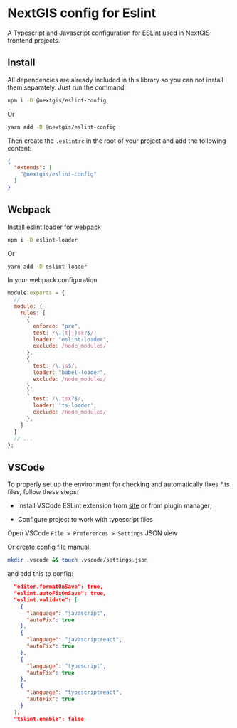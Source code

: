 # NextGIS config for Eslint

A Typescript and Javascript configuration for [ESLint](http://eslint.org/) used in NextGIS frontend projects.

## Install

All dependencies are already included in this library so you can not install them separately.
Just run the command:

```bash
npm i -D @nextgis/eslint-config
```

Or

```bash
yarn add -D @nextgis/eslint-config
```

Then create the `.eslintrc` in the root of your project and add the following content:

```json
{
  "extends": [
    "@nextgis/eslint-config"
  ]
}
```

## Webpack

Install eslint loader for webpack

```bash
npm i -D eslint-loader
```

Or

```bash
yarn add -D eslint-loader
```

In your webpack configuration

```js
module.exports = {
  // ...
  module: {
    rules: [
      {
        enforce: "pre",
        test: /\.(t|j)sx?$/,
        loader: "eslint-loader",
        exclude: /node_modules/
      },
      {
        test: /\.js$/,
        loader: "babel-loader",
        exclude: /node_modules/
      },
      {
        test: /\.tsx?$/,
        loader: 'ts-loader',
        exclude: /node_modules/
      },
    ]
  }
  // ...
};
```

## VSCode

To properly set up the environment for checking and automatically fixes *.ts files, follow these steps:

- Install VSCode ESLint extension from [site](https://marketplace.visualstudio.com/items?itemName=dbaeumer.vscode-eslint) or from plugin manager;

- Configure project to work with typescript files

Open VSCode `File > Preferences > Settings` JSON view

Or create config file manual:

```bash
mkdir .vscode && touch .vscode/settings.json
```

and add this to config:

```json
  "editor.formatOnSave": true,
  "eslint.autoFixOnSave": true,
  "eslint.validate": [
    {
      "language": "javascript",
      "autoFix": true
    },
    {
      "language": "javascriptreact",
      "autoFix": true
    },
    {
      "language": "typescript",
      "autoFix": true
    },
    {
      "language": "typescriptreact",
      "autoFix": true
    }
  ],
  "tslint.enable": false
```
